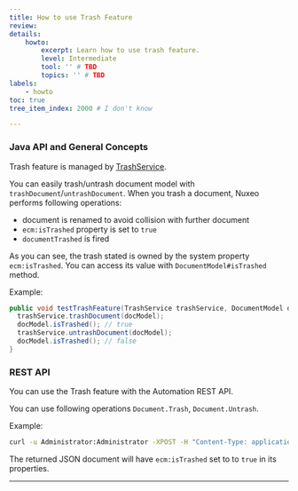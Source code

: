 ```yaml
---
title: How to use Trash Feature
review:
details:
    howto:
        excerpt: Learn how to use trash feature.
        level: Intermediate
        tool: '' # TBD
        topics: '' # TBD
labels:
    - howto
toc: true
tree_item_index: 2000 # I don't know

---
```


### Java API and General Concepts

Trash feature is managed by [TrashService](http://community.nuxeo.com/api/nuxeo/latest/javadoc/org/nuxeo/ecm/core/trash/TrashService.html).

You can easily trash/untrash document model with `trashDocument`/`untrashDocument`. When you trash a document, Nuxeo performs following operations:
- document is renamed to avoid collision with further document
- `ecm:isTrashed` property is set to `true`
- `documentTrashed` is fired

As you can see, the trash stated is owned by the system property `ecm:isTrashed`. You can access its value with `DocumentModel#isTrashed` method.

Example:
```java
public void testTrashFeature(TrashService trashService, DocumentModel docModel) {
  trashService.trashDocument(docModel);
  docModel.isTrashed(); // true
  trashService.untrashDocument(docModel);
  docModel.isTrashed(); // false
}

```

### REST API

You can use the Trash feature with the Automation REST API.

You can use following operations `Document.Trash`, `Document.Untrash`.

Example:
```bash
curl -u Administrator:Administrator -XPOST -H "Content-Type: application/json" http://localhost:8080/nuxeo/site/automation/Document.Trash -d '{"input":"doc:/some/document"}'
```

The returned JSON document will have `ecm:isTrashed` set to to `true` in its properties.

* * *

&nbsp;
